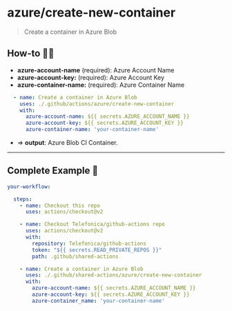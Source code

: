# azure/create-new-container

> Create a container in Azure Blob

## How-to 🧞‍♀

- **azure-account-name** (required): Azure Account Name
- **azure-account-key:** (required): Azure Account Key
- **azure-container-name:** (required): Azure Container Name

```yaml
  - name: Create a container in Azure Blob
    uses: ./.github/actions/azure/create-new-container
    with:
      azure-account-name: ${{ secrets.AZURE_ACCOUNT_NAME }}
      azure-account-key: ${{ secrets.AZURE_ACCOUNT_KEY }}
      azure-container-name: 'your-container-name'
```

- => **output**: Azure Blob CI Container.

---

## Complete Example 🥂

```yaml
your-workflow:

  steps:
    - name: Checkout this repo
      uses: actions/checkout@v2

    - name: Checkout Telefonica/github-actions repo
      uses: actions/checkout@v2
      with:
        repository: Telefonica/github-actions
        token: "${{ secrets.READ_PRIVATE_REPOS }}"
        path: .github/shared-actions

    - name: Create a container in Azure Blob
      uses: ./.github/shared-actions/azure/create-new-container
      with:
        azure-account-name: ${{ secrets.AZURE_ACCOUNT_NAME }}
        azure-account-key: ${{ secrets.AZURE_ACCOUNT_KEY }}
        azure-container_name: 'your-container-name'
```
